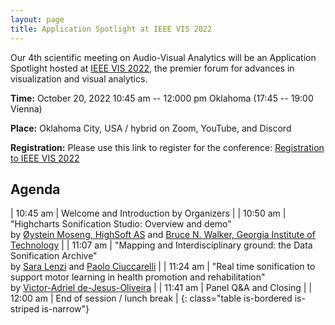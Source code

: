 ```yaml
---
layout: page
title: Application Spotlight at IEEE VIS 2022
---
```

Our 4th scientific meeting on Audio-Visual Analytics will be an Application Spotlight hosted at [IEEE VIS 2022](http://ieeevis.org/year/2022/info/spotlights#spot2),
the premier forum for advances in visualization and visual analytics.

**Time:** October 20, 2022 10:45 am -- 12:000 pm Oklahoma (17:45 -- 19:00 Vienna)

**Place:** Oklahoma City, USA / hybrid on Zoom, YouTube, and Discord

**Registration:** Please use this link to register for the conference: [Registration to IEEE VIS 2022](http://ieeevis.org/year/2022/info/registration/conference-registration)

<!-- After your registration, you will receive your invidudual login data to access the virtual conference.
Our workshop will take place [HERE](https://virtual.ieeevis.org/year/2021/event_w-ava.html).-->

## Agenda

| 10:45 am | Welcome and Introduction by Organizers |
| 10:50 am | "Highcharts Sonification Studio: Overview and demo" <br> by [Øystein Moseng, HighSoft AS](https://www.highcharts.com/blog/accessibility/) and [Bruce N. Walker, Georgia Institute of Technology](http://sonify.psych.gatech.edu/~walkerb/) |
| 11:07 am | "Mapping and Interdisciplinary ground: the Data Sonification Archive" <br> by [Sara Lenzi](https://www.saralenzi.com/) and [Paolo Ciuccarelli](https://camd.northeastern.edu/faculty/paolo-ciuccarelli/) |
| 11:24 am | "Real time sonification to support motor learning in health promotion and rehabilitation" <br> by [Victor-Adriel de-Jesus-Oliveira](https://icmt.fhstp.ac.at/en/team/victor-adriel-de-jesus-oliveira) |
| 11:41 am | Panel Q&A and Closing |
| 12:00 am | End of session / lunch break |
{: class="table is-bordered is-striped is-narrow"}

<!--
In this Application Spotlight, we will focus on audio-visual analytics and its (potential) applications.
Visualization and sonification are two approaches for conveying data to humans based on complementary
high-bandwidth information processing systems and both address the purpose of involving humans in data analysis.
Although extensive research has been carried out both on the auditory and visual representation of data,
comparatively little is known about their systematic and complementary combination for data analysis.
Existing research on combinations has often focused only on one of the modalities.
However, there are potentially powerful synergies in combining both modalities to address the individual limitations of each one.
Inspired by existing applications such as in health promotion and rehabilitation
and solutions such as the Highcharts Sonification Studio,
we will discuss the potential of audio-visual analysis tools.
We will have 3 invited talks and an open discussion with the audience.
With this Application Spotlight our goal is to build and strengthen a community of members
from the sonification and the visualization communities that are interested in combining the two modalities.
We believe that in the long term, establishing bridges between the communities will have a positive impact
on both disciplines separately as well as on multi-modal data analysis methods.
-->
